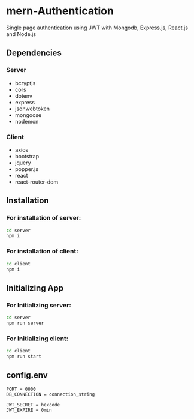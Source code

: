 # mern-Authentication

Single page authentication using JWT with Mongodb, Express.js, React.js and Node.js

## Dependencies

### Server

- bcryptjs
- cors
- dotenv
- express
- jsonwebtoken
- mongoose
- nodemon

### Client

- axios
- bootstrap
- jquery
- popper.js
- react
- react-router-dom

## Installation

### For installation of server:

```bash
cd server
npm i
```

### For installation of client:

```bash
cd client
npm i
```

## Initializing App

### For Initializing server:

```bash
cd server
npm run server
```

### For Initializing client:

```bash
cd client
npm run start
```

## config.env

```
PORT = 0000
DB_CONNECTION = connection_string

JWT_SECRET = hexcode
JWT_EXPIRE = 0min
```
